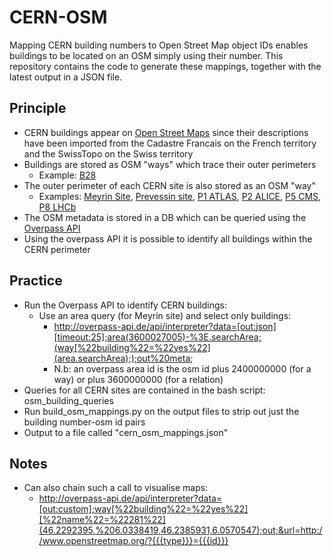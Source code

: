 # CERN-OSM
Mapping CERN building numbers to Open Street Map object IDs enables buildings to be located on an OSM simply using their number.
This repository contains the code to generate these mappings, together with the latest output in a JSON file.

## Principle
- CERN buildings appear on [Open Street Maps](http://www.openstreetmap.org) since their descriptions have been imported
  from the Cadastre Francais on the French territory and the SwissTopo on the Swiss territory
- Buildings are stored as OSM "ways" which trace their outer perimeters
  - Example: [B28](http://www.openstreetmap.org/way/23696046)
- The outer perimeter of each CERN site is also stored as an OSM "way"
  - Examples: [Meyrin Site](http://www.openstreetmap.org/way/174126176),
    [Prevessin site](http://www.openstreetmap.org/way/23722021),
    [P1 ATLAS](http://www.openstreetmap.org/way/340213340),
    [P2 ALICE](http://www.openstreetmap.org/way/253791392),
    [P5 CMS](http://www.openstreetmap.org/way/26966729),
    [P8 LHCb](http://www.openstreetmap.org/way/26099050)
- The OSM metadata is stored in a DB which can be queried using the [Overpass API](http://overpass-api.de/api/interpreter)
- Using the overpass API it is possible to identify all buildings within the CERN perimeter

## Practice
- Run the Overpass API to identify CERN buildings:
  - Use an area query (for Meyrin site) and select only buildings:
    - http://overpass-api.de/api/interpreter?data=[out:json][timeout:25];area(3600027005)-%3E.searchArea;(way[%22building%22=%22yes%22](area.searchArea););out%20meta;
    - N.b: an overpass area id is the osm id plus 2400000000 (for a way) or plus 3600000000 (for a relation)
- Queries for all CERN sites are contained in the bash script: osm_building_queries
- Run build_osm_mappings.py on the output files to strip out just the building number-osm id pairs
- Output to a file called "cern_osm_mappings.json"

## Notes
- Can also chain such a call to visualise maps:
  - http://overpass-api.de/api/interpreter?data=[out:custom];way[%22building%22=%22yes%22][%22name%22=%22281%22](46.2292395,%206.0338419,46.2385931,6.0570547);out;&url=http://www.openstreetmap.org/?{{{type}}}={{{id}}}
